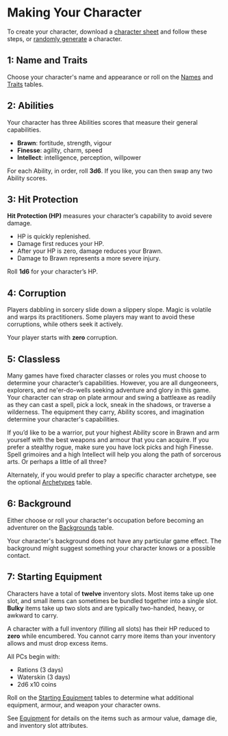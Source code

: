 # Making Your Character

To create your character, download a [character sheet](https://joemoose.github.io/Dungeoneers_Character_Sheet.pdf "Character Sheet") and follow these steps, or [randomly generate](https://joemoose.github.io/chargen.html "Character Generator") a character.

## 1: Name and Traits

Choose your character's name and appearance or roll on the [Names](3a-Names.md "Names") and [Traits](3b-Traits.md "Traits") tables.

## 2: Abilities

Your character has three Abilities scores that measure their general capabilities.

- **Brawn**: fortitude, strength, vigour
- **Finesse**: agility, charm, speed
- **Intellect**: intelligence, perception, willpower

For each Ability, in order, roll **3d6**. If you like, you can then swap any two Ability scores.

## 3: Hit Protection

**Hit Protection (HP)** measures your character’s capability to avoid severe damage.

- HP is quickly replenished.
- Damage first reduces your HP.
- After your HP is zero, damage reduces your Brawn.
- Damage to Brawn represents a more severe injury.

Roll **1d6** for your character’s HP.

## 4: Corruption

Players dabbling in sorcery slide down a slippery slope. Magic is volatile and warps its practitioners. Some players may want to avoid these corruptions, while others seek it actively.

Your player starts with **zero** corruption.

## 5: Classless

Many games have fixed character classes or roles you must choose to determine your character’s capabilities. However, you are all dungeoneers, explorers, and ne'er-do-wells seeking adventure and glory in this game. Your character can strap on plate armour and swing a battleaxe as readily as they can cast a spell, pick a lock, sneak in the shadows, or traverse a wilderness. The equipment they carry, Ability scores, and imagination determine your character's capabilities.

If you’d like to be a warrior, put your highest Ability score in Brawn and arm yourself with the best weapons and armour that you can acquire. If you prefer a stealthy rogue, make sure you have lock picks and high Finesse. Spell grimoires and a high Intellect will help you along the path of sorcerous arts. Or perhaps a little of all three?

Alternately, if you would prefer to play a specific character archetype, see the optional [Archetypes](3e-Archetypes.md "Archetypes") table. 

## 6: Background

Either choose or roll your character's occupation before becoming an adventurer on the [Backgrounds](3c-Backgrounds.md "Backgrounds") table.

Your character's background does not have any particular game effect. The background might suggest something your character knows or a possible contact.

## 7: Starting Equipment

Characters have a total of **twelve** inventory slots. Most items take up one slot, and small items can sometimes be bundled together into a single slot. **Bulky** items take up two slots and are typically two-handed, heavy, or awkward to carry. 

A character with a full inventory (filling all slots) has their HP reduced to **zero** while encumbered. You cannot carry more items than your inventory allows and must drop excess items.

All PCs begin with:

- Rations (3 days)
- Waterskin (3 days)
- 2d6 x10 coins

Roll on the [Starting Equipment](3d-Gear.md "Starting Equipment") tables to determine what additional equipment, armour, and weapon your character owns.

See [Equipment](5-Equipment.md "Equipment") for details on the items such as armour value, damage die, and inventory slot attributes.
